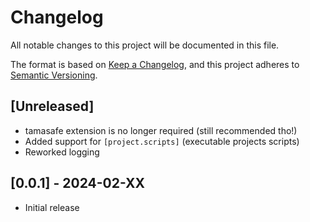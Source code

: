 # Changelog

All notable changes to this project will be documented in this file.

The format is based on [Keep a Changelog](https://keepachangelog.com/en/1.0.0/),
and this project adheres to [Semantic Versioning](https://semver.org/spec/v2.0.0.html).

## [Unreleased]

- tamasafe extension is no longer required (still recommended tho!)
- Added support for `[project.scripts]` (executable projects scripts)
- Reworked logging


## [0.0.1] - 2024-02-XX

- Initial release
